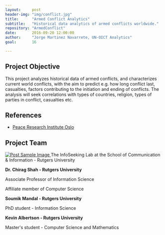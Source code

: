```yaml
---
layout:     post
header-img: "img/conflict.jpg"
title:      "Armed Conflict Analytics"
subtitle:   "Historical data analytics of armed conflicts worldwide."
repository: "ArmedConflict"
date:       2016-09-20 12:00:00
author:     "Jorge Martinez Navarrete, UN-OICT Analytics"
goal:		16

---
```

Project Objective
------------

This project analyzes historical data of armed conflicts, and characterizes current world conflicts, with the aim to predict e.g. how long conflict last, casualties, factors contributing to the initiation and ending of conflicts. The analysis will seek correlations with types of countries, religion, types of parties in conflict, casualties etc. 

References
------------

- [Peace Research Institute Oslo](https://www.prio.org/Data/Armed-Conflict/)



Project Team
------------

<a href="http://www.infoseeking.org/">
    <img src="{{ site.baseurl }}/img/rutgers_infoseeking_logo.png" alt="Post Sample Image">
</a>
<span class="caption text-muted">The InfoSeeking Lab at the School of Communication & Information - Rutgers University</span>


**Dr. Chirag Shah - Rutgers University**

Associate Professor of Information Science

Affiliate member of Computer Science



**Soumik Mandal - Rutgers University**

PhD student - Information Science



**Kevin Albertson - Rutgers University**

Master's student - Computer Science and Mathematics

